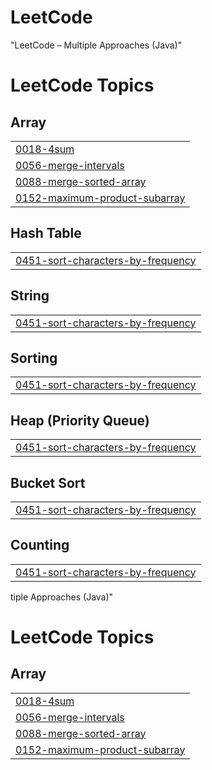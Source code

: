 # LeetCode
"LeetCode – Multiple Approaches (Java)"

<!---LeetCode Topics Start-->
# LeetCode Topics
## Array
|  |
| ------- |
| [0018-4sum](https://github.com/VanshSaini1156/LeetCode/tree/master/0018-4sum) |
| [0056-merge-intervals](https://github.com/VanshSaini1156/LeetCode/tree/master/0056-merge-intervals) |
| [0088-merge-sorted-array](https://github.com/VanshSaini1156/LeetCode/tree/master/0088-merge-sorted-array) |
| [0152-maximum-product-subarray](https://github.com/VanshSaini1156/LeetCode/tree/master/0152-maximum-product-subarray) |
## Hash Table
|  |
| ------- |
| [0451-sort-characters-by-frequency](https://github.com/VanshSaini1156/LeetCode/tree/master/0451-sort-characters-by-frequency) |
## String
|  |
| ------- |
| [0451-sort-characters-by-frequency](https://github.com/VanshSaini1156/LeetCode/tree/master/0451-sort-characters-by-frequency) |
## Sorting
|  |
| ------- |
| [0451-sort-characters-by-frequency](https://github.com/VanshSaini1156/LeetCode/tree/master/0451-sort-characters-by-frequency) |
## Heap (Priority Queue)
|  |
| ------- |
| [0451-sort-characters-by-frequency](https://github.com/VanshSaini1156/LeetCode/tree/master/0451-sort-characters-by-frequency) |
## Bucket Sort
|  |
| ------- |
| [0451-sort-characters-by-frequency](https://github.com/VanshSaini1156/LeetCode/tree/master/0451-sort-characters-by-frequency) |
## Counting
|  |
| ------- |
| [0451-sort-characters-by-frequency](https://github.com/VanshSaini1156/LeetCode/tree/master/0451-sort-characters-by-frequency) |
<!---LeetCode Topics End-->tiple Approaches (Java)"

<!---LeetCode Topics Start-->
# LeetCode Topics
## Array
|  |
| ------- |
| [0018-4sum](https://github.com/VanshSaini1156/LeetCode/tree/master/0018-4sum) |
| [0056-merge-intervals](https://github.com/VanshSaini1156/LeetCode/tree/master/0056-merge-intervals) |
| [0088-merge-sorted-array](https://github.com/VanshSaini1156/LeetCode/tree/master/0088-merge-sorted-array) |
| [0152-maximum-product-subarray](https://github.com/VanshSaini1156/LeetCode/tree/master/0152-maximum-product-subarray) |
